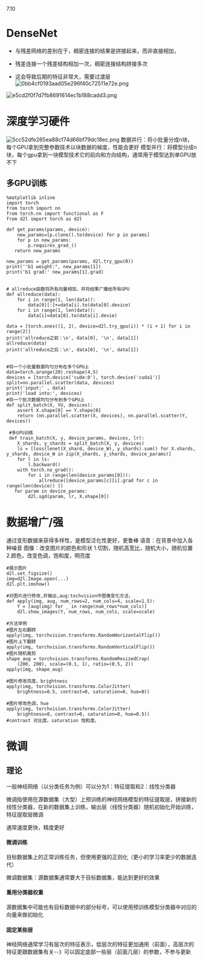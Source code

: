 7.10
# DenseNet

* 与残差网络的差别在于，稠密连接的结果是拼接起来，而非直接相加，
* 残差连接一个残差结构相加一次，稠密连接结构拼接多次

* 这会导致后期的特征非常大，需要过渡层
![0bb4cf0193aad05e296f40c72511e72e.png](en-resource://database/680:1)

![e5cd2f0f7d7fb8691614ec1b188cadd3.png](en-resource://database/682:1)

# 深度学习硬件
![5cc52dfe265ea88cf74d66bf79dc18ec.png](en-resource://database/696:1)
数据并行：将小批量分成n块，每个GPU拿到完整参数技术以块数据的梯度，性能会更好
模型并行：将模型分成n块，每个gpu拿到一块模型技术它的前向和方向结构，通常用于模型达到单GPU放不下
## 多GPU训练
```
%matplotlib inline
import torch
from torch import nn
from torch.nn import functional as F
from d2l import torch as d2l

def get_params(params, device):
    new_params=[p.clone().to(device) for p in params]
    for p in new_params:
        p.requires_grad_()
   return new_params
   
new_params = get_params(params, d2l.try_gpu(0))
print(''b1 weight:", new_params[1])
print('b1 grad:' new_params[1].grad)


# allreduce函数将所有向量相加，并将结果广播给所有GPU
def allreduce(data):
    for i in range(1, len(data)):
        data[0][:]+=data[i].to(data[0].device)
    for i in range(1, len(data)):
        data[i]=data[0].to(data[i].devie)

data = [torch.ones((1, 2), device=d2l.try_gpu(i)) * (i + 1) for i in range(2)]
print('allreduce之前：\n', data[0], '\n', data[1])
allreduce(data)
print('allreduce之后：\n', data[0], '\n', data[1])


#将一个小批量数据均匀分布在多个GPU上
data=torch.arange(20).reshape(4,5)
devices = [torch.device('cude:0'), torch.device('cuda1')]
split=nn.parallel.scatter(data, devices)
print('input:' , data)
print('load into:', devices)
#将一个批次数据均匀分布到多个GPU上
def split_batch(X, YU, devices):
    assert X.shape[0] == Y.shape[0]
    return (nn.parallel.scatter(X, devices), nn.parallel.scatter(Y, devices))
    
 #多GPU训练
 def train_batch(X, y, device_params, devices, lr):
    X_shards, y_shards = split_batch(X, y, devices)
    ls = [loss(lenet(X_shard, device_W), y_shards).sum() for X.shards, y_shards, device_W in zip(X_shards, y_shards, device_params)]
    for l in ls:
        l.backward()
    with torch.no_grad():
        for i in range(len(device_params[0])):
            allreduce([device_params[c][i].grad for c in range(len(device)) ])
   for param in device_params:
        d2l.sgd(param, lr, X.shape[0])
```

# 数据增广/强
通过变形数据来获得多样性，是模型泛化性更好，更鲁棒
语音：在背景中加入各种噪音
图像：改变图片的颜色和形状
    1.切割，随机高宽比，随机大小，随机位置
    2.颜色，改变色调，饱和度，明亮度
```
#展示图片
d2l.set_figsize()
img=d2l.Image.open(...)
d2l.plt.imshow()

#对图片进行修改,并输出,aug:tochvision中图像变化方法，
def apply(img, aug, num_rows=2, num_cols=4, scale=1.5):
    Y = [aug(img) for _ in range(num_rows*num_cols)]
    d2l.show_images(Y, num_rows, num_cols, scale=scale)
    
#方法举例
#图片左右翻转
apply(img, torchvision.transforms.RandomHorizontalFlip())
#图片上下翻转
apply(img, torchvision.transforms.RandomVerticalFlip())
#图片随机裁剪
shape_aug = torchvision.transforms.RandomResizedCrop(
    (200, 200), scale=(0.1, 1), ratio=(0.5, 2))
apply(img, shape_aug)

#图片修改亮度，brightness
apply(img, torchvision.transforms.ColorJitter(
    brightness=0.5, contrast=0, saturation=0, hue=0))
    
#图片修改色调，hue
apply(img, torchvision.transforms.ColorJitter(
    brightness=0, contrast=0, saturation=0, hue=0.5))
#contrast 对比度。saturation 饱和度。
```
# 微调
## 理论
一般神经网络（以分类任务为例）可以分为1：特征提取和2：线性分类器

微调指使用在源数据集（大型）上预训练的神经网络模型的特征提取层，拼接新的线性分类器，在新的数据集上训练，输出层（线性分类器）随机初始化开始训练，特征提取层微调

通常速度更快，精度更好

#### 微调训练
目标数据集上的正常训练任务，但使用更强的正则化（更小的学习率更少的数据迭代）

微调数据集：源数据集通常要大于目标数据集，能达到更好的效果

#### 重用分类器权重

源数据集中可能也有目标数据中的部分标号，可以使用预训练模型分类器中对应的向量来做初始化

#### 固定某些层
神经网络通常学习有层次的特征表示，低层次的特征更加通用（前面），高层次的特征更跟数据集有关--》可以固定底部一些层（前面几层）的参数，不参与更新